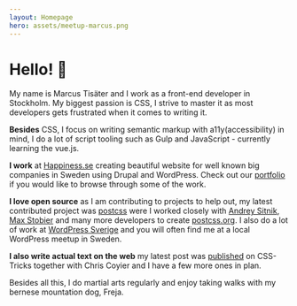 ```yaml
---
layout: Homepage
hero: assets/meetup-marcus.png
---
```


# Hello! 👋

My name is Marcus Tisäter and I work as a front-end developer in Stockholm. My biggest passion is CSS, I strive to master it as most developers gets frustrated when it comes to writing it.

**Besides** CSS, I focus on writing semantic markup with a11y(accessibility) in mind, I do a lot of script tooling such as Gulp and JavaScript - currently learning the vue.js.

**I work** at [Happiness.se](http://www.happiness.se) creating beautiful website for well known big companies in Sweden using Drupal and WordPress. Check out our [portfolio](http://www.happiness.se/portfolio) if you would like to browse through some of the work.

**I love open source** as I am contributing to projects to help out, my latest contributed project was [postcss](http://postcss.org) were I worked closely with [Andrey Sitnik](https://github.com/ai), [Max Stobier](https://twitter.com/mxstbr) and many more developers to create [postcss.org](http://postcss.org). I also do a lot of work at [WordPress Sverige](http://wpsv.se) and you will often find me at a local WordPress meetup in Sweden.

**I also write actual text on the web** my latest post was [published](https://css-tricks.com/want-make-postcss-plugin/) on CSS-Tricks together with Chris Coyier and I have a few more ones in plan.

Besides all this, I do martial arts regularly and enjoy taking walks with my bernese mountation dog, Freja.
